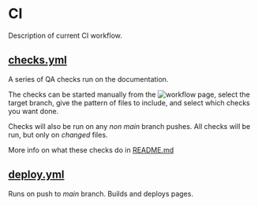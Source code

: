 # CI

Description of current CI workflow.

## [checks.yml](checks.yml)

A series of QA checks run on the documentation.

The checks can be started manually from the ![workflow page](https://github.com/nesi/support-docs/actions/workflows/checks.yml/badge.svg),
select the target branch, give the pattern of files to include, and select which checks you want done.

Checks will also be run on any _non main_ branch pushes. All checks will be run, but only on _changed_ files.

More info on what these checks do in [README.md](../../checks/README.md)

## [deploy.yml](deploy.yml)

Runs on push to _main_ branch. Builds and deploys pages.
